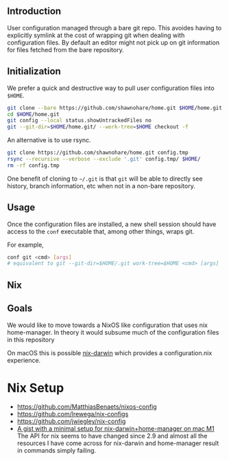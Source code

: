 ## Introduction

User configuration managed through a bare git repo. This avoides having to
explicitly symlink at the cost of wrapping git when dealing with configuration
files. By default an editor might not pick up on git information for files
fetched from the bare repository.

## Initialization


We prefer a quick and destructive way to pull user configuration files
into `$HOME`.

```bash
git clone --bare https://github.com/shawnohare/home.git $HOME/home.git
cd $HOME/home.git
git config --local status.showUntrackedFiles no
git --git-dir=$HOME/home.git/ --work-tree=$HOME checkout -f
```

An alternative is to use rsync.
```bash
git clone https://github.com/shawnohare/home.git config.tmp
rsync --recursive --verbose --exclude '.git' config.tmp/ $HOME/
rm -rf config.tmp
```

One benefit of cloning to `~/.git` is that `git` will be able to directly see
history, branch information, etc when not in a non-bare repository.

## Usage

Once the configuration files are installed, a new shell session should have
access to the `conf` executable that, among other things, wraps git.

For example,

```bash
conf git <cmd> [args]
# equivalent to git --git-dir=$HOME/.git work-tree=$HOME <cmd> [args]
```

## Nix

## Goals

We would like to move towards a NixOS like configuration that uses nix
home-manager. In theory it would subsume much of the configuration files in
this repository

On macOS this is possible [nix-darwin](https://github.com/LnL7/nix-darwin)
which provides a configuration.nix experience.


# Nix Setup

- https://github.com/MatthiasBenaets/nixos-config
- https://github.com/lrewega/nix-configs
- https://github.com/jwiegley/nix-config
-   [A gist with a minimal setup for nix-darwin+home-manager on mac M1](https://gist.github.com/jmatsushita/5c50ef14b4b96cb24ae5268dab613050)
    The API for nix seems to have changed since 2.9 and almost all the
    resources I have come across for nix-darwin and home-manager result in commands
    simply failing.

